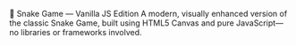 🐍 Snake Game — Vanilla JS Edition
A modern, visually enhanced version of the classic Snake Game, built using HTML5 Canvas and pure JavaScript—no libraries or frameworks involved.